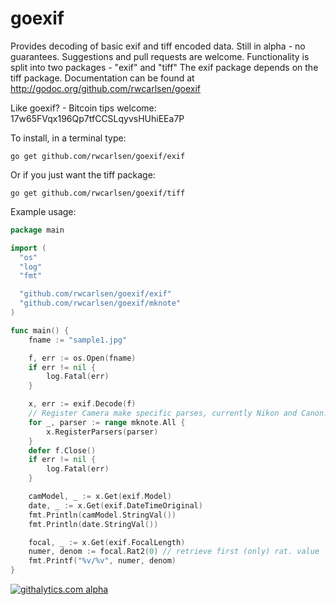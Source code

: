 goexif
======

Provides decoding of basic exif and tiff encoded data. Still in alpha - no guarantees.
Suggestions and pull requests are welcome.  Functionality is split into two packages - "exif" and "tiff"
The exif package depends on the tiff package. 
Documentation can be found at http://godoc.org/github.com/rwcarlsen/goexif

Like goexif? - Bitcoin tips welcome: 17w65FVqx196Qp7tfCCSLqyvsHUhiEEa7P

To install, in a terminal type:

```
go get github.com/rwcarlsen/goexif/exif
```

Or if you just want the tiff package:

```
go get github.com/rwcarlsen/goexif/tiff
```

Example usage:

```go
package main

import (
  "os"
  "log"
  "fmt"

  "github.com/rwcarlsen/goexif/exif"
  "github.com/rwcarlsen/goexif/mknote"
)

func main() {
	fname := "sample1.jpg"

	f, err := os.Open(fname)
	if err != nil {
		log.Fatal(err)
	}

	x, err := exif.Decode(f)
	// Register Camera make specific parses, currently Nikon and Canon.
	for _, parser := range mknote.All {
		x.RegisterParsers(parser)
	}
	defer f.Close()
	if err != nil {
		log.Fatal(err)
	}

	camModel, _ := x.Get(exif.Model)
	date, _ := x.Get(exif.DateTimeOriginal)
	fmt.Println(camModel.StringVal())
	fmt.Println(date.StringVal())

	focal, _ := x.Get(exif.FocalLength)
	numer, denom := focal.Rat2(0) // retrieve first (only) rat. value
	fmt.Printf("%v/%v", numer, denom)
}
```

<!--golang-->
[![githalytics.com alpha](https://cruel-carlota.pagodabox.com/5e166f74cdb82b999ccd84e3c4dc4348 "githalytics.com")](http://githalytics.com/rwcarlsen/goexif)
